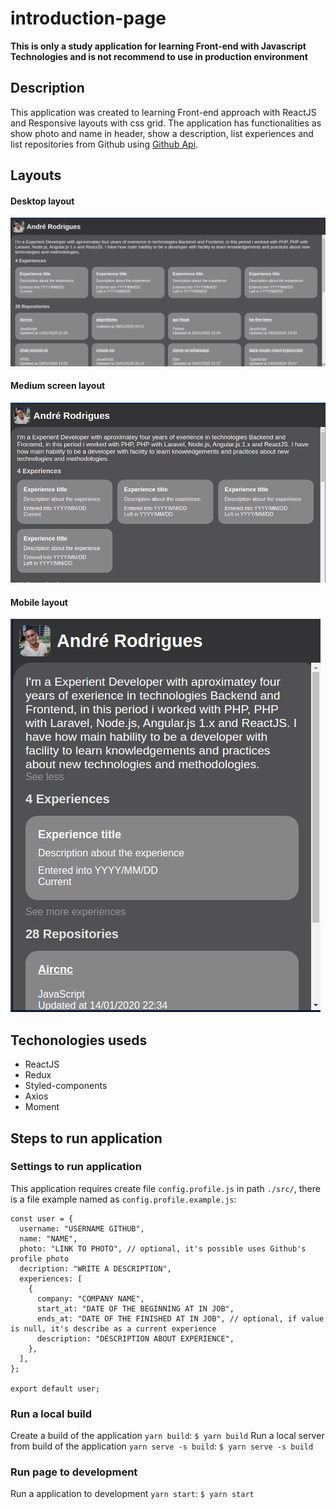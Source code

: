 # introduction-page
**This is only a study application for learning Front-end with Javascript Technologies and is not recommend to use in production environment**

## Description
This application was created to learning Front-end approach with ReactJS and Responsive layouts with css grid.
The application has functionalities as show photo and name in header, show a description, list experiences and
list repositories from Github using [Github Api](https://developer.github.com/v3/).

## Layouts

#### Desktop layout
![Desktop](/layout/desktop_screen.png)

#### Medium screen layout
![Medium Screen](/layout/medium_screen.png)

#### Mobile layout
![mobile](/layout/mobile_screen.png)

## Techonologies useds

* ReactJS
* Redux
* Styled-components
* Axios
* Moment

## Steps to run application
### Settings to run application
This application requires create file `config.profile.js` in path `./src/`,
there is a file example named as `config.profile.example.js`:

```
const user = {
  username: "USERNAME GITHUB",
  name: "NAME",
  photo: "LINK TO PHOTO", // optional, it's possible uses Github's profile photo
  decription: "WRITE A DESCRIPTION",
  experiences: [
    {
      company: "COMPANY NAME",
      start_at: "DATE OF THE BEGINNING AT IN JOB",
      ends_at: "DATE OF THE FINISHED AT IN JOB", // optional, if value is null, it's describe as a current experience
      description: "DESCRIPTION ABOUT EXPERIENCE",
    },
  ],
};

export default user;
```

### Run a local build

Create a build of the application `yarn build`:
`$ yarn build`
Run a local server from build of the application `yarn serve -s build`:
`$ yarn serve -s build`

### Run page to development

Run a application to development `yarn start`:
`$ yarn start`
